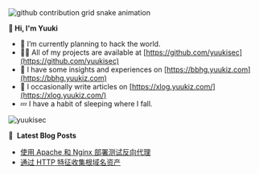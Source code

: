 <picture>
  <source media="(prefers-color-scheme: dark)" srcset="https://raw.githubusercontent.com/yuukisec/yuukisec/output/github-contribution-grid-snake-dark.svg">
  <source media="(prefers-color-scheme: light)" srcset="https://raw.githubusercontent.com/yuukisec/yuukisec/output/github-contribution-grid-snake.svg">
  <img alt="github contribution grid snake animation" src="https://raw.githubusercontent.com/yuukisec/yuukisec/output/github-contribution-grid-snake.svg">
</picture>

**👋 Hi, I'm Yuuki** <!-- ![](https://komarev.com/ghpvc/?username=yuukisec&color=orange) -->

- 🌱 I’m currently planning to hack the world.
- 👨‍💻 All of my projects are available at [https://github.com/yuukisec](https://github.com/yuukisec)
- 📙 I have some insights and experiences on [https://bbhg.yuukiz.com](https://bbhg.yuukiz.com)
- 📝 I occasionally write articles on [https://xlog.yuukiz.com/](https://xlog.yuukiz.com/)
- 💤 I have a habit of sleeping where I fall.

![yuukisec](https://count.getloli.com/get/@yuukisec?theme=rule34)

📕 &nbsp;**Latest Blog Posts**
<!-- BLOG-POST-LIST:START -->
- [使用 Apache 和 Nginx 部署测试反向代理](https://xlog.app/api/redirection?characterId=69223&noteId=2)
- [通过 HTTP 特征收集根域名资产](https://xlog.app/api/redirection?characterId=69223&noteId=1)
<!-- BLOG-POST-LIST:END -->
